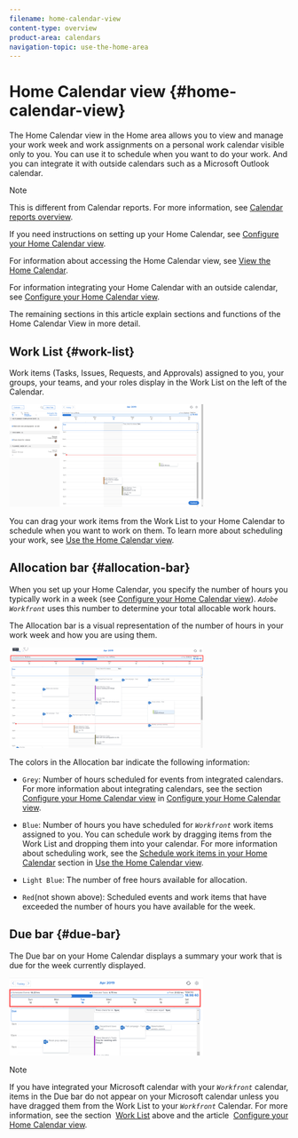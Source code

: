 ```yaml
---
filename: home-calendar-view
content-type: overview
product-area: calendars
navigation-topic: use-the-home-area
---
```




# Home Calendar view {#home-calendar-view}

The Home Calendar view in the Home area allows you to view and manage your work week and work assignments on a personal work calendar&nbsp;visible only to you. You can use it to schedule when you want to do your work. And you can integrate it with outside calendars such as a Microsoft Outlook calendar.&nbsp;


>[!NOTE]
>
>This is different from Calendar reports. For more information, see [Calendar reports overview](calendar-reports-overview.md).


If you need instructions on setting up your Home Calendar, see [Configure your Home Calendar view](configure-home-calendar-view.md).


For information about accessing the Home Calendar view, see [View the Home Calendar](view-home-calendar.md).


For information integrating your Home Calendar with an outside calendar, see [Configure your Home Calendar view](configure-home-calendar-view.md).


The remaining sections in this article explain sections and functions of the Home Calendar View in more detail.


## Work List {#work-list}

Work items (Tasks, Issues, Requests, and Approvals) assigned to you, your groups, your teams, and your roles display in the Work List on the left of the Calendar. 


![](assets/calview-qs-350x185.png)   



You can drag your work items from the Work List to your Home Calendar to schedule when you want to work on them.&nbsp;To learn more about scheduling your work, see [Use the Home Calendar view](use-home-calendar-view.md).


## Allocation bar {#allocation-bar}

When you set up your Home Calendar, you specify the number of hours you typically work in a week (see [Configure your Home Calendar view](configure-home-calendar-view.md)). *`Adobe Workfront`* uses this number to determine your total allocable work hours.&nbsp;


The Allocation bar is a visual representation of the number of hours in your work week and how you are using them.


![](assets/allocation-bar-qs-350x181.png)




The colors in the Allocation bar indicate the following information:



* `Grey`: Number of hours scheduled for events from integrated calendars. For more information about integrating calendars, see the section [Configure your Home Calendar view](configure-home-calendar-view.md#configuring-your-home-calendar-view) in [Configure your Home Calendar view](configure-home-calendar-view.md).

* `Blue`: Number of hours you have scheduled for *`Workfront`* work items assigned to you. You can schedule work by dragging items from the Work List and dropping them into your calendar. For more information about scheduling work, see the [Schedule work items in your Home Calendar](use-home-calendar-view.md#scheduling-work-items-in-home-calendar) section in [Use the Home Calendar view](use-home-calendar-view.md).

* `Light Blue`:&nbsp;The number of free hours available for allocation.
* `Red`(not shown above):&nbsp;Scheduled events and work items that have exceeded the number of hours you have available for the week.




## Due bar {#due-bar}

The Due bar on your Home Calendar displays a summary your work that is due for the week currently displayed.


![](assets/duebar-qs-350x140.png)




>[!NOTE]
>
>If you have integrated your Microsoft calendar with your *`Workfront`* calendar, items in the Due bar do not appear on your Microsoft calendar unless you have dragged them from the Work List to your *`Workfront`* Calendar. For more information, see the section&nbsp; [Work List](#using-the-left-panel-of-the-home-view)&nbsp;above and the article&nbsp; [Configure your Home Calendar view](configure-home-calendar-view.md).


